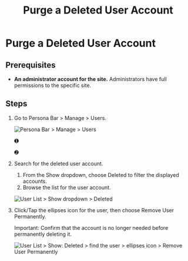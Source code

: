 ﻿---
uid: purge-user-account
locale: en
title: Purge a Deleted User Account
dnneditions: DNN Platform,Evoq Content,Evoq Engage
dnnversion: 09.02.00
related-topics: create-user-account,authorize-user,assign-user-to-multiple-roles,remove-user-from-multiple-roles,edit-user,manage-user-password,delete-user,delete-all-unauthorized-users,restore-deleted-user-account,restore-multiple-deleted-users,purge-multiple-deleted-users,create-host-account,authorize-host,promote-user-to-host,demote-from-host,manage-host-password,delete-host,delete-all-unauthorized-hosts,restore-deleted-host-account,purge-host-account
---

# Purge a Deleted User Account

## Prerequisites

*   **An administrator account for the site.** Administrators have full permissions to the specific site.

## Steps

1.  Go to Persona Bar \> Manage \> Users.
    
    ![Persona Bar > Manage > Users](/images/scr-pbar-host-Manage-E91.png)
    
    ➊
    
    ➋
    
2.  Search for the deleted user account.
    
    1.  From the Show dropdown, choose Deleted to filter the displayed accounts.
    2.  Browse the list for the user account.
    
      
    
    ![User List > Show dropdown > Deleted](/images/scr-UserListShowDropdown-Deleted-E90.png)
    
      
    
3.  Click/Tap the ellipses icon for the user, then choose Remove User Permanently.
    
    Important: Confirm that the account is no longer needed before permanently deleting it.
    
      
    
    ![User List > Show: Deleted > find the user > ellipses icon > Remove User Permanently](/images/scr-UserList-deletedellipsesmenu-RemoveUserPermanently-E90.png)
